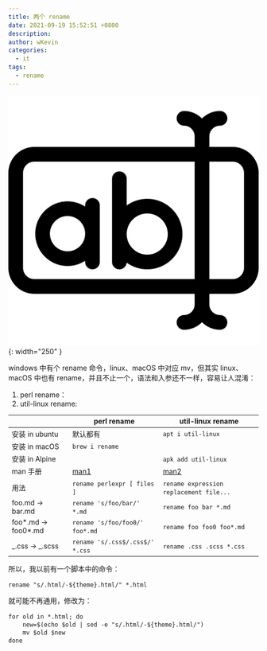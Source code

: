 ```yaml
---
title: 两个 rename
date: 2021-09-19 15:52:51 +0800
description:
author: wKevin
categories:
  - it
tags:
  - rename
---
```


![](/images/posts/2021-09-19-two.rename/rename.svg){: width="250" }

windows 中有个 rename 命令，linux、macOS 中对应 mv，但其实 linux、macOS 中也有 rename，并且不止一个，语法和入参还不一样，容易让人混淆：

1. perl rename：
2. util-linux rename:

|                     | perl rename                     | util-linux rename                       |
| ------------------- | ------------------------------- | --------------------------------------- |
| 安装 in ubuntu      | 默认都有                        | `apt i util-linux`                      |
| 安装 in macOS       | `brew i rename`                 |
| 安装 in Alpine      |                                 | `apk add util-linux`                    |
| man 手册            | [man1][]                        | [man2][]                                |
| 用法                | `rename perlexpr [ files ]`     | `rename expression replacement file...` |
| foo.md -> bar.md    | `rename 's/foo/bar/' *.md`      | `rename foo bar *.md`                   |
| foo*.md -> foo0*.md | `rename 's/foo/foo0/' foo*.md`  | `rename foo foo0 foo*.md`               |
| _.css -> _.scss     | `rename 's/.css$/.css$/' *.css` | `rename .css .scss *.css`               |

[man1]: https://manpages.debian.org/stretch/rename/file-rename.1p.en.html
[man2]: https://manpages.debian.org/stretch/util-linux/rename.ul.1.en.html

所以，我以前有一个脚本中的命令：

```
rename "s/.html/-${theme}.html/" *.html
```

就可能不再通用，修改为：

```
for old in *.html; do
    new=$(echo $old | sed -e "s/.html/-${theme}.html/")
    mv $old $new
done
```
